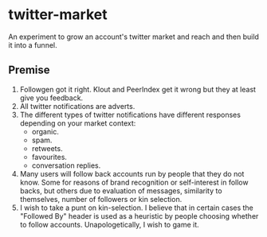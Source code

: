 twitter-market
==============

An experiment to grow an account's twitter market and reach and then build it into a funnel.

Premise
-------
1. Followgen got it right. Klout and PeerIndex get it wrong but they at least give you feedback.
2. All twitter notifications are adverts.
3. The different types of twitter notifications have different responses depending on your market context:
   - organic.
   - spam.
   - retweets.
   - favourites.
   - conversation replies.
4. Many users will follow back accounts run by people that they do not know. Some for reasons of brand recognition or self-interest in follow backs, but others due to evaluation of messages, similarity to themselves, number of followers or kin selection.
5. I wish to take a punt on kin-selection. I believe that in certain cases the "Followed By" header is used as a heuristic by people choosing whether to follow accounts. Unapologetically, I wish to game it.
